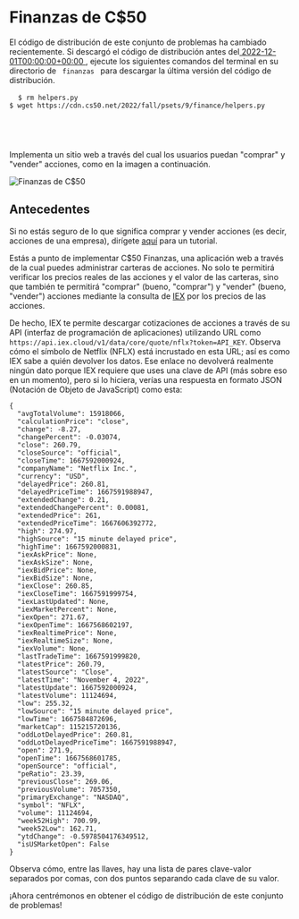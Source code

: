 # Finanzas de C$50

<div class = "alert" data-alert = "warning" role = "alert"> <p> El código de distribución de este conjunto de problemas ha cambiado recientemente. Si descargó el código de distribución antes del<a data-local="2022-12-01T00:00:00+00:00" href="https://time.cs50.io/20221201T000000Z"> 2022-12-01T00:00:00+00:00 </a>, ejecute los siguientes comandos del terminal en su directorio de <code class = "language-plaintext highlighter-rouge "> finanzas </code> para descargar la última versión del código de distribución.</p>

<div class = "language-plaintext highlighter-rouge"> <div class = "highlight"> <pre class = "highlight"> <code> $ rm helpers.py
$ wget https://cdn.cs50.net/2022/fall/psets/9/finance/helpers.py

</code> </pre> </div> </div> </div>


Implementa un sitio web a través del cual los usuarios puedan "comprar" y "vender" acciones, como en la imagen a continuación.

![Finanzas de C$50](https://cs50.harvard.edu/x/2023/psets/9/finance/finance.png)

## Antecedentes

Si no estás seguro de lo que significa comprar y vender acciones (es decir, acciones de una empresa), dirígete [aquí](https://www.investopedia.com/articles/basics/06/invest1000.asp) para un tutorial.

Estás a punto de implementar C$50 Finanzas, una aplicación web a través de la cual puedes administrar carteras de acciones. No solo te permitirá verificar los precios reales de las acciones y el valor de las carteras, sino que también te permitirá "comprar" (bueno, "comprar") y "vender" (bueno, "vender") acciones mediante la consulta de [IEX](https://iextrading.com/developer/) por los precios de las acciones.

De hecho, IEX te permite descargar cotizaciones de acciones a través de su API (interfaz de programación de aplicaciones) utilizando URL como `https://api.iex.cloud/v1/data/core/quote/nflx?token=API_KEY`. Observa cómo el símbolo de Netflix (NFLX) está incrustado en esta URL; así es como IEX sabe a quién devolver los datos. Ese enlace no devolverá realmente ningún dato porque IEX requiere que uses una clave de API (más sobre eso en un momento), pero si lo hiciera, verías una respuesta en formato JSON (Notación de Objeto de JavaScript) como esta:

    {
      "avgTotalVolume": 15918066,
      "calculationPrice": "close",
      "change": -8.27,
      "changePercent": -0.03074,
      "close": 260.79,
      "closeSource": "official",
      "closeTime": 1667592000924,
      "companyName": "Netflix Inc.",
      "currency": "USD",
      "delayedPrice": 260.81,
      "delayedPriceTime": 1667591988947,
      "extendedChange": 0.21,
      "extendedChangePercent": 0.00081,
      "extendedPrice": 261,
      "extendedPriceTime": 1667606392772,
      "high": 274.97,
      "highSource": "15 minute delayed price",
      "highTime": 1667592000831,
      "iexAskPrice": None,
      "iexAskSize": None,
      "iexBidPrice": None,
      "iexBidSize": None,
      "iexClose": 260.85,
      "iexCloseTime": 1667591999754,
      "iexLastUpdated": None,
      "iexMarketPercent": None,
      "iexOpen": 271.67,
      "iexOpenTime": 1667568602197,
      "iexRealtimePrice": None,
      "iexRealtimeSize": None,
      "iexVolume": None,
      "lastTradeTime": 1667591999820,
      "latestPrice": 260.79,
      "latestSource": "Close",
      "latestTime": "November 4, 2022",
      "latestUpdate": 1667592000924,
      "latestVolume": 11124694,
      "low": 255.32,
      "lowSource": "15 minute delayed price",
      "lowTime": 1667584872696,
      "marketCap": 115215720136,
      "oddLotDelayedPrice": 260.81,
      "oddLotDelayedPriceTime": 1667591988947,
      "open": 271.9,
      "openTime": 1667568601785,
      "openSource": "official",
      "peRatio": 23.39,
      "previousClose": 269.06,
      "previousVolume": 7057350,
      "primaryExchange": "NASDAQ",
      "symbol": "NFLX",
      "volume": 11124694,
      "week52High": 700.99,
      "week52Low": 162.71,
      "ytdChange": -0.5978504176349512,
      "isUSMarketOpen": False
    }

Observa cómo, entre las llaves, hay una lista de pares clave-valor separados por comas, con dos puntos separando cada clave de su valor.

¡Ahora centrémonos en obtener el código de distribución de este conjunto de problemas!